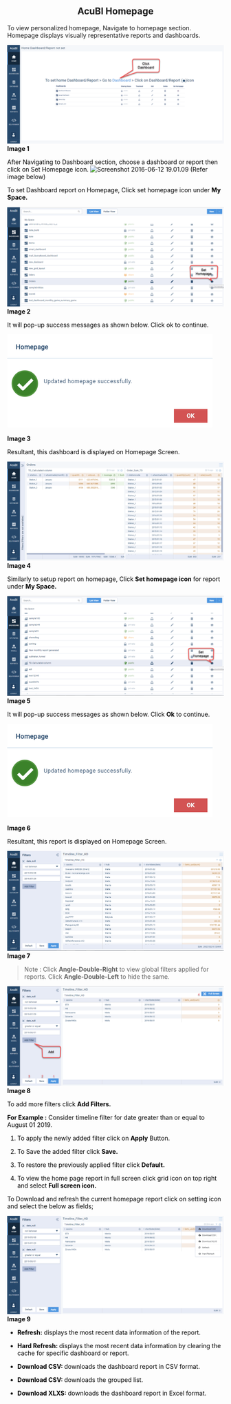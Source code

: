 


<center><h2>AcuBI Homepage</h1></center>

To view personalized homepage, Navigate to homepage section. Homepage displays visually representative reports and dashboards.

![enter image description here](https://raw.githubusercontent.com/sv18042016/fp1/d3e23c9c44e29362626d80c69176c75a5f76f9d9/images/New_version5/TD_Homepage_1.png)
<b><font color = "Black"> Image 1</b>

After Navigating to Dashboard section, choose a dashboard or report then click on Set Homepage icon.  ![Screenshot 2016-06-12 19.01.09](http://ltb.io/wp-content/uploads/2016/06/Screenshot-2016-06-12-19.01.09.png)
(Refer image below)


To set Dashboard report on Homepage, Click set homepage icon under <b> My Space.</b>

![enter image description here](https://raw.githubusercontent.com/sv18042016/fp1/06adcdcb3704f696db76acff0673c2592477b8f4/images/New_version5/TD_Homepage_2.png)
<b><font color = "Black"> Image 2</b>

It will pop-up success messages as shown below. Click ok to continue.

![enter image description here](https://raw.githubusercontent.com/sv18042016/fp1/ed50074f9ff74061c21e0abef3c27ee5fd2d9c1c/images/New_version5/TD_Homepage_5.png)

<b><font color = "Black"> Image 3 </b>

Resultant, this dashboard is displayed on Homepage Screen.

![enter image description here](https://raw.githubusercontent.com/sv18042016/fp1/e65cbadcb3c6ca9f188c06c6d90b875dd9811eb7/images/New_version5/TD_Homepage_3.png)
<b><font color = "Black"> Image 4 </b>

Similarly to setup report on homepage, Click <b>Set homepage icon</b> for report under <b> My Space. </b>

![enter image description here](https://raw.githubusercontent.com/sv18042016/fp1/63d105e3d49dae0705a6f941417ad4832a894272/images/New_version5/TD_Homepage_4.png)
<b><font color = "Black"> Image 5 </b>

It will pop-up success messages as shown below. Click <b>Ok</b> to continue.

![enter image description here](https://raw.githubusercontent.com/sv18042016/fp1/ed50074f9ff74061c21e0abef3c27ee5fd2d9c1c/images/New_version5/TD_Homepage_5.png)

<b><font color = "Black"> Image 6 </b>

Resultant, this report is displayed on Homepage Screen.

![enter image description here](https://raw.githubusercontent.com/sv18042016/fp1/86d54f819205085a9c2e1e1cb7caf2c2bddb2d94/images/New_version5/TD_Homepage_6.png)
<b><font color = "Black"> Image 7 </b>

> Note :  Click <b>Angle-Double-Right</b> to view global filters applied for reports.  Click <b>Angle-Double-Left</b> to hide the same.

![enter image description here](https://raw.githubusercontent.com/sv18042016/fp1/1f09b6be737d29d65cbb169ba045c2059ff7433f/images/New_version5/TD_Homepage_7.png)
<b><font color = "Black"> Image 8</b>

To add more filters click  <b> Add Filters.</b>

<b>For Example :</b>  Consider timeline filter for date greater than or equal to August 01 2019.

1.  To apply the newly added filter click on  <b>Apply</b>  Button.

2. To Save the added filter click <b> Save.</b>

3.  To restore the previously applied filter click <b>Default.</b>

4. To view the home page report in full screen click grid icon on top right and select <b>Full screen icon.</b>

To Download and refresh the current homepage report click on setting icon and select the below as fields;

![enter image description here](https://raw.githubusercontent.com/sv18042016/fp1/7b45659831bb6be5b3edf29337f98e822eb0c736/images/New_version5/TD_Homepage_8.png)
<b><font color = "Black"> Image 9</b>

-   <b>Refresh:</b>  displays the most recent data information of the report.
    
-   <b>Hard Refresh: </b>  displays the most recent data information by clearing the cache for specific dashboard or report.
    
-   <b>Download CSV: </b> downloads the dashboard report in CSV format.
    
-   <b>Download CSV: </b> downloads the grouped list.
    
-   <b>Download XLXS: </b> downloads the dashboard report in Excel format.
<!--stackedit_data:
eyJoaXN0b3J5IjpbMTE0NjY5MjkxOSwxNjkxMzM5MDYzLDE4Nj
I2NTg2NzYsMjA0MDEyODQzNSwxNzkyMzA4MDk1LC0xMTk0MzQ2
NDMzXX0=
-->
